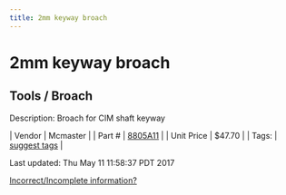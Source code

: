 ```yaml
---
title: 2mm keyway broach
---
```


# 2mm keyway broach
## Tools / Broach
Description: 	Broach for CIM shaft keyway 

| Vendor | Mcmaster | 
| Part # | [8805A11](https://www.mcmaster.com/#8805A11) | 
| Unit Price | $47.70 | 
| Tags: | [suggest tags](https://docs.google.com/forms/d/e/1FAIpQLSeWyY8v3RgOty-MyWmh9U0iivNYN_molChYyS-0U-o-kOAv_g/viewform) | 

Last updated: Thu May 11 11:58:37 PDT 2017

 [Incorrect/Incomplete information?](https://docs.google.com/forms/d/e/1FAIpQLSeWyY8v3RgOty-MyWmh9U0iivNYN_molChYyS-0U-o-kOAv_g/viewform)